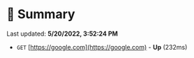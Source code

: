 # 📖 Summary
Last updated: **5/20/2022, 3:52:24 PM**

- `GET` [https://google.com](https://google.com) - **Up** (232ms)
